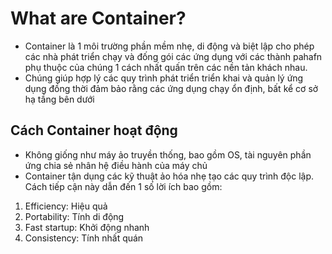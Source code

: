 # What are Container?

- Container là 1 môi trường phần mềm nhẹ, di động và biệt lập cho phép các nhà phát triển chạy và đống gói các ứng dụng với các thành pahafn phụ thuộc của chúng 1 cách nhất quấn trên các nền tản khách nhau.
- Chúng giúp hợp lý các quy trình phát triển triển khai và quản lý ứng dụng đồng thời đảm bảo rằng các ứng dụng chạy ổn định, bất kể cơ sở hạ tầng bên dưới

## Cách Container hoạt động
- Không giống như máy ảo truyền thống, bao gồm OS, tài nguyên phần ứng chia sẻ nhân hệ điều hành của máy chủ
- Container tận dụng các kỹ thuật ảo hóa nhẹ tạo các quy trình độc lập. Cách tiếp cận này dẫn đến 1 số lời ích bao gồm: 
1. Efficiency: Hiệu quả
2. Portability: Tính di động
3. Fast startup: Khởi động nhanh
4. Consistency: Tính nhất quán